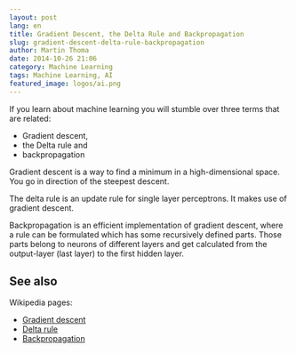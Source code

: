 ```yaml
---
layout: post
lang: en
title: Gradient Descent, the Delta Rule and Backpropagation
slug: gradient-descent-delta-rule-backpropagation
author: Martin Thoma
date: 2014-10-26 21:06
category: Machine Learning
tags: Machine Learning, AI
featured_image: logos/ai.png
---
```

If you learn about machine learning you will stumble over three terms that are
related:

* Gradient descent,
* the Delta rule and
* backpropagation

Gradient descent is a way to find a minimum in a high-dimensional space. You
go in direction of the steepest descent.

The delta rule is an update rule for single layer perceptrons. It makes use
of gradient descent.

Backpropagation is an efficient implementation of gradient descent, where a
rule can be formulated which has some recursively defined parts. Those parts
belong to neurons of different layers and get calculated from the output-layer
(last layer) to the first hidden layer.

## See also

Wikipedia pages:

* [Gradient descent](https://en.wikipedia.org/wiki/Gradient_descent)
* [Delta rule](https://en.wikipedia.org/wiki/Delta_rule)
* [Backpropagation](https://en.wikipedia.org/wiki/Backpropagation)
